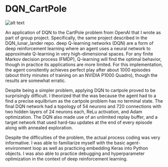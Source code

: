 # DQN_CartPole


![alt text](XXX)


An application of DQN to the CartPole problem from OpenAI that I wrote as part of group project. Specifically, the same project described in the DQN_lunar_lander repo. deep Q-learning networks (DQN) are a form of deep reinforcement learning where an agent uses a neural network to approximate Q-learning in very high-dimensional spaces. For any finite Markov decision process (FMDP), Q-learning will find the optimal behavior, though in practice its applications are more limited. For this implementation, the agent consitently achieves perfect play after about 1000 episodes (about thirty minutes of training on an NVIDIA P1000 Quadro), though the results are somewhat erratic. 

Despite being a simpler problem, applying DQN to cartpole proved to be surprisingly difficult. I theorized that the was because the agent had to a find a precise equilbrium as the cartpole problem has no terminal state. The final DQN network had a topology of 54 neurons and 720 connections with two hidden layers of 24 neurons each, ReLu activation, and Adam optimization. The DQN also made use of an unlimited replay buffer, and a target network that used hard-tau updates at the end of every episode along with annealed exploration.

Despite the difficulties of the problem, the actual process coding was very informative. I was able to familiarize myself with the basic agent-environment loop as well as practicing embedding Keras into Python objects. I was also able to practice debugging and hyperparameter optimization in the context of deep reinforcement learning. 
